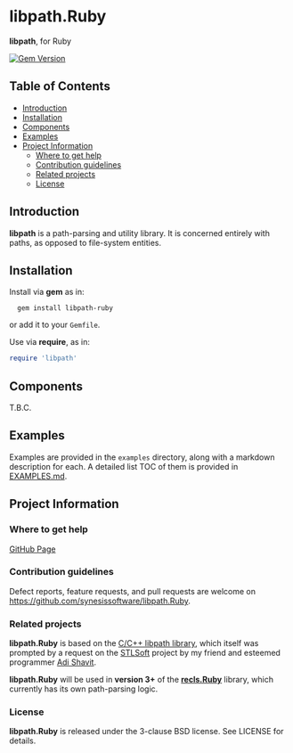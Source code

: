 # libpath.Ruby <!-- omit in toc -->

**libpath**, for Ruby

[![Gem Version](https://badge.fury.io/rb/libpath-ruby.svg)](https://badge.fury.io/rb/libpath-ruby)


## Table of Contents <!-- omit in toc -->

- [Introduction](#introduction)
- [Installation](#installation)
- [Components](#components)
- [Examples](#examples)
- [Project Information](#project-information)
  - [Where to get help](#where-to-get-help)
  - [Contribution guidelines](#contribution-guidelines)
  - [Related projects](#related-projects)
  - [License](#license)


## Introduction

**libpath** is a path-parsing and utility library. It is concerned entirely with paths, as opposed to file-system entities.


## Installation

Install via **gem** as in:

```
  gem install libpath-ruby
```

or add it to your `Gemfile`.

Use via **require**, as in:

```Ruby
require 'libpath'
```

## Components

T.B.C.


## Examples

Examples are provided in the ```examples``` directory, along with a markdown description for each. A detailed list TOC of them is provided in [EXAMPLES.md](./EXAMPLES.md).


## Project Information


### Where to get help

[GitHub Page](https://github.com/synesissoftware/libpath.Ruby "GitHub Page")


### Contribution guidelines

Defect reports, feature requests, and pull requests are welcome on https://github.com/synesissoftware/libpath.Ruby.


### Related projects

**libpath.Ruby** is based on the [C/C++ libpath library](https://github.com/synesissoftware/libpath), which itself was prompted by a request on the [STLSoft](https://github.com/synesissoftware/STLSoft-1.10) project by my friend and esteemed programmer [Adi Shavit](https://github.com/adishavit).

**libpath.Ruby** will be used in **version 3+** of the **[recls.Ruby](https://github.com/synesissoftware/recls.Ruby)** library, which currently has its own path-parsing logic.


### License

**libpath.Ruby** is released under the 3-clause BSD license. See LICENSE for details.


<!-- ########################### end of file ########################### -->

